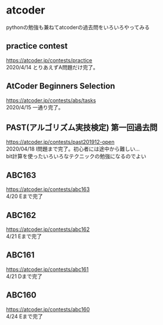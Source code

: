 # atcoder
pythonの勉強も兼ねてatcoderの過去問をいろいろやってみる

## practice contest
https://atcoder.jp/contests/practice  
2020/4/14 とりあえずA問題だけ完了。

## AtCoder Beginners Selection
https://atcoder.jp/contests/abs/tasks  
2020/4/15 一通り完了。

## PAST(アルゴリズム実技検定) 第一回過去問
https://atcoder.jp/contests/past201912-open  
2020/04/18 I問題まで完了。初心者には途中から難しい...  
bit計算を使ったいろいろなテクニックの勉強になるのでよい

## ABC163
https://atcoder.jp/contests/abc163  
4/20 Eまで完了

## ABC162
https://atcoder.jp/contests/abc162  
4/21 Eまで完了

## ABC161
https://atcoder.jp/contests/abc161  
4/21 Dまで完了

## ABC160
https://atcoder.jp/contests/abc160  
4/24 Eまで完了
